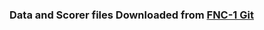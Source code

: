 <h3>Data and Scorer files Downloaded from <a href="https://github.com/FakeNewsChallenge/fnc-1">FNC-1 Git</a></h3>
